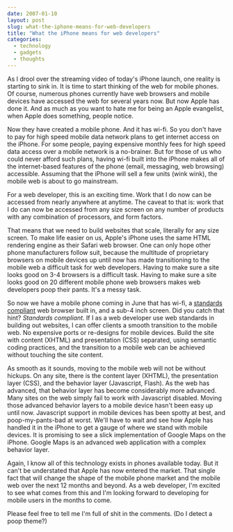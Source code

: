 ```yaml
---
date: 2007-01-10
layout: post
slug: what-the-iphone-means-for-web-developers
title: "What the iPhone means for web developers"
categories:
  - technology
  - gadgets
  - thoughts
---
```


As I drool over the streaming video of today's iPhone launch, one reality is starting to sink in. It is time to start thinking of the web for mobile phones. Of course, numerous phones currently have web browsers and mobile devices have accessed the web for several years now. But now Apple has done it. And as much as you want to hate me for being an Apple evangelist, when Apple does something, people notice.

Now they have created a mobile phone. And it has wi-fi. So you don't have to pay for high speed mobile data network plans to get internet access on the iPhone. For some people, paying expensive monthly fees for high speed data access over a mobile network is a no-brainer. But for those of us who could never afford such plans, having wi-fi built into the iPhone makes all of the internet-based features of the phone (email, messaging, web browsing) accessible. Assuming that the iPhone will sell a few units (wink wink), the mobile web is about to go mainstream.

For a web developer, this is an exciting time. Work that I do now can be accessed from nearly anywhere at anytime. The caveat to that is: work that I do can now be accessed from any size screen on any number of products with any combination of processors, and form factors.

That means that we need to build websites that scale, literally for any size screen. To make life easier on us, Apple's iPhone uses the same HTML rendering engine as their Safari web browser. One can only hope other phone manufacturers follow suit, because the multitude of proprietary browsers on mobile devices up until now has made transitioning to the mobile web a difficult task for web developers. Having to make sure a site looks good on 3-4 browsers is a difficult task. Having to make sure a site looks good on 20 different mobile phone web browsers makes web developers poop their pants. It's a messy task.

So now we have a mobile phone coming in June that has wi-fi, a [standards compliant](http://webstandards.org/) web browser built in, and a sub-4 inch screen. Did you catch that hint? _Standards compliant_. If I as a web developer use web standards in building out websites, I can offer clients a smooth transition to the mobile web. No expensive ports or re-designs for mobile devices. Build the site with content (XHTML) and presentation (CSS) separated, using semantic coding practices, and the transition to a mobile web can be achieved without touching the site content.

As smooth as it sounds, moving to the mobile web will not be without hickups. On any site, there is the content layer (XHTML), the presentation layer (CSS), and the behavior layer (Javascript, Flash). As the web has advanced, that behavior layer has become considerably more advanced. Many sites on the web simply fail to work with Javascript disabled. Moving those advanced behavior layers to a mobile device hasn't been easy up until now. Javascript support in mobile devices has been spotty at best, and poop-my-pants-bad at worst. We'll have to wait and see how Apple has handled it in the iPhone to get a gauge of where we stand with mobile devices. It is promising to see a slick implementation of Google Maps on the iPhone. Google Maps is an advanced web application with a complex behavior layer.

Again, I know all of this technology exists in phones available today. But it can't be understated that Apple has now entered the market. That single fact that will change the shape of the mobile phone market and the mobile web over the next 12 months and beyond. As a web developer, I'm excited to see what comes from this and I'm looking forward to developing for mobile users in the months to come.

Please feel free to tell me I'm full of shit in the comments. (Do I detect a poop theme?)
